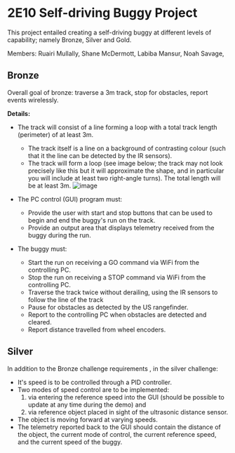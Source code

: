 # 2E10 Self-driving Buggy Project

This project entailed creating a self-driving buggy at different levels of capability; namely Bronze, Silver and Gold.

Members:
Ruairi Mullally,
Shane McDermott,
Labiba Mansur,
Noah Savage,

## Bronze

Overall goal of bronze: traverse a 3m track, stop for obstacles, report events wirelessly.

**Details:**

- The track will consist of a line forming a loop with a total track length (perimeter) of at least 3m. 
  - The track itself is a line on a background of contrasting colour (such that it the line can be detected by the IR sensors).
  - The track will form a loop (see image below; the track may not look precisely like this but it will approximate the shape, and in particular you will include at least two right-angle turns). The total length will be at least 3m.
    ![image](https://github.com/2E10-BuggyProject/buggySoftware/assets/123960178/00d192c2-0648-464b-9a52-a188f1b2bf6d)

- The PC control (GUI) program must:
  - Provide the user with start and stop buttons that can be used to begin and end the buggy's run on the track.
  - Provide an output area that displays telemetry received from the buggy during the run. 
- The buggy must:
  - Start the run on receiving a GO command via WiFi  from the controlling PC.
  - Stop the run on receiving a STOP command via WiFi from the controlling PC.
  - Traverse the track twice without derailing, using the IR sensors to follow the line of the track
  - Pause for obstacles as detected by the US rangefinder.
  - Report to the controlling PC when obstacles are detected and cleared.
  - Report distance travelled from wheel encoders.
 


 ## Silver

 In addition to the Bronze challenge requirements , in the silver challenge:

- It's speed is to be controlled through a PID controller.
- Two modes of speed control are to be implemented:
  1. via entering the reference speed into the GUI (should be possible to update at any time during the demo) and
  2. via reference object placed in sight of the ultrasonic distance sensor.
- The object is moving forward at varying speeds.
- The telemetry reported back to the GUI should contain the distance of the object, the current mode of control, the current reference speed, and the current speed of the buggy.
